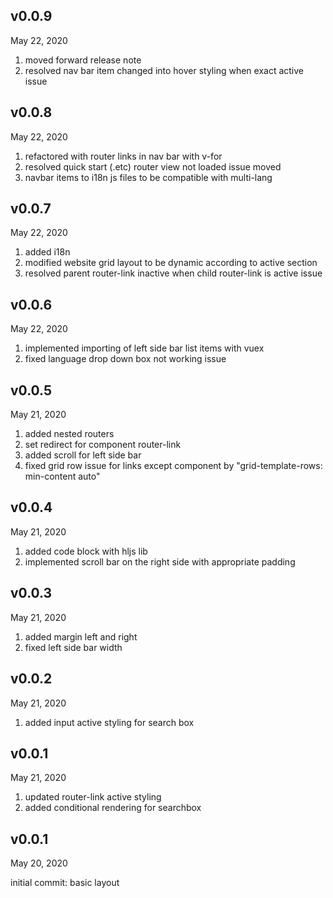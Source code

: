 ## v0.0.9
May 22, 2020
1. moved forward release note
2. resolved nav bar item changed into hover styling when exact active issue

## v0.0.8

May 22, 2020

1. refactored with router links in nav bar with v-for 
2. resolved quick start (.etc) router view not loaded issue moved
3. navbar items to i18n js files to be compatible with multi-lang

## v0.0.7

May 22, 2020

1. added i18n 
2. modified website grid layout to be dynamic according to active section 
3. resolved parent router-link inactive when child router-link is active issue

## v0.0.6

May 22, 2020

1. implemented importing of left side bar list items with vuex 
2. fixed language drop down box not working issue

## v0.0.5

May 21, 2020

1. added nested routers 
2. set redirect for component router-link 
3. added scroll for left side bar 
4. fixed grid row issue for links except component by "grid-template-rows: min-content auto"

## v0.0.4

May 21, 2020

1. added code block with hljs lib 
2. implemented scroll bar on the right side with appropriate padding

## v0.0.3

May 21, 2020

1.  added margin left and right 
2. fixed left side bar width

## v0.0.2

May 21, 2020

1. added input active styling for search box

## v0.0.1

May 21, 2020

1. updated router-link active styling 
2. added conditional rendering for searchbox

## v0.0.1

May 20, 2020

initial commit: basic layout